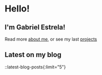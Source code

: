 # Hello!

## I'm Gabriel Estrela! 

Read more [about me](/about), or see my last [projects](/projects)

## Latest on my blog

::latest-blog-posts{:limit="5"}